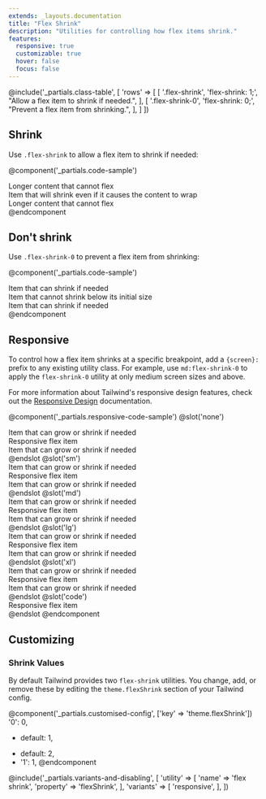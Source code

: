 ```yaml
---
extends: _layouts.documentation
title: "Flex Shrink"
description: "Utilities for controlling how flex items shrink."
features:
  responsive: true
  customizable: true
  hover: false
  focus: false
---
```


@include('_partials.class-table', [
  'rows' => [
    [
      '.flex-shrink',
      'flex-shrink: 1;',
      "Allow a flex item to shrink if needed.",
    ],
    [
      '.flex-shrink-0',
      'flex-shrink: 0;',
      "Prevent a flex item from shrinking.",
    ],
  ]
])

## Shrink

Use `.flex-shrink` to allow a flex item to shrink if needed:

@component('_partials.code-sample')
<div class="flex bg-grey-200">
  <div class="flex-none text-grey-700 text-centre bg-grey-400 px-4 py-2 m-2">
    Longer content that cannot flex
  </div>
  <div class="flex-shrink text-grey-800 text-centre bg-grey-500 px-4 py-2 m-2">
    Item that will shrink even if it causes the content to wrap
  </div>
  <div class="flex-none text-grey-700 text-centre bg-grey-400 px-4 py-2 m-2">
    Longer content that cannot flex
  </div>
</div>
@endcomponent

## Don't shrink

Use `.flex-shrink-0` to prevent a flex item from shrinking:

@component('_partials.code-sample')
<div class="flex bg-grey-200">
  <div class="flex-shrink text-grey-700 text-centre bg-grey-400 px-4 py-2 m-2">
    Item that can shrink if needed
  </div>
  <div class="flex-shrink-0 text-grey-800 text-centre bg-grey-500 px-4 py-2 m-2">
    Item that cannot shrink below its initial size
  </div>
  <div class="flex-shrink text-grey-700 text-centre bg-grey-400 px-4 py-2 m-2">
    Item that can shrink if needed
  </div>
</div>
@endcomponent

## Responsive

To control how a flex item shrinks at a specific breakpoint, add a `{screen}:` prefix to any existing utility class. For example, use `md:flex-shrink-0` to apply the `flex-shrink-0` utility at only medium screen sizes and above.

For more information about Tailwind's responsive design features, check out the [Responsive Design](/docs/responsive-design) documentation.

@component('_partials.responsive-code-sample')
@slot('none')
<div class="flex bg-grey-200">
  <div class="flex-shrink text-grey-700 text-centre bg-grey-400 px-4 py-2 m-2">
    Item that can grow or shrink if needed
  </div>
  <div class="flex-shrink text-grey-800 text-centre bg-grey-500 px-4 py-2 m-2">
    Responsive flex item
  </div>
  <div class="flex-shrink text-grey-700 text-centre bg-grey-400 px-4 py-2 m-2">
    Item that can grow or shrink if needed
  </div>
</div>
@endslot
@slot('sm')
<div class="flex bg-grey-200">
  <div class="flex-shrink text-grey-700 text-centre bg-grey-400 px-4 py-2 m-2">
    Item that can grow or shrink if needed
  </div>
  <div class="flex-shrink-0 text-grey-800 text-centre bg-grey-500 px-4 py-2 m-2">
    Responsive flex item
  </div>
  <div class="flex-shrink text-grey-700 text-centre bg-grey-400 px-4 py-2 m-2">
    Item that can grow or shrink if needed
  </div>
</div>
@endslot
@slot('md')
<div class="flex bg-grey-200">
  <div class="flex-shrink text-grey-700 text-centre bg-grey-400 px-4 py-2 m-2">
    Item that can grow or shrink if needed
  </div>
  <div class="flex-shrink text-grey-800 text-centre bg-grey-500 px-4 py-2 m-2">
    Responsive flex item
  </div>
  <div class="flex-shrink text-grey-700 text-centre bg-grey-400 px-4 py-2 m-2">
    Item that can grow or shrink if needed
  </div>
</div>
@endslot
@slot('lg')
<div class="flex bg-grey-200">
  <div class="flex-shrink text-grey-700 text-centre bg-grey-400 px-4 py-2 m-2">
    Item that can grow or shrink if needed
  </div>
  <div class="flex-shrink-0 text-grey-800 text-centre bg-grey-500 px-4 py-2 m-2">
    Responsive flex item
  </div>
  <div class="flex-shrink text-grey-700 text-centre bg-grey-400 px-4 py-2 m-2">
    Item that can grow or shrink if needed
  </div>
</div>
@endslot
@slot('xl')
<div class="flex bg-grey-200">
  <div class="flex-shrink text-grey-700 text-centre bg-grey-400 px-4 py-2 m-2">
    Item that can grow or shrink if needed
  </div>
  <div class="flex-shrink text-grey-800 text-centre bg-grey-500 px-4 py-2 m-2">
    Responsive flex item
  </div>
  <div class="flex-shrink text-grey-700 text-centre bg-grey-400 px-4 py-2 m-2">
    Item that can grow or shrink if needed
  </div>
</div>
@endslot
@slot('code')
<div class="flex ...">
  <!-- ... -->
  <div class="none:flex-shrink sm:flex-shrink-0 md:flex-shrink lg:flex-shrink-0 xl:flex-shrink ...">
    Responsive flex item
  </div>
  <!-- ... -->
</div>
@endslot
@endcomponent

## Customizing

### Shrink Values

By default Tailwind provides two `flex-shrink` utilities. You change, add, or remove these by editing the `theme.flexShrink` section of your Tailwind config.

@component('_partials.customised-config', ['key' => 'theme.flexShrink'])
  '0': 0,
- default: 1,
+ default: 2,
+ '1': 1,
@endcomponent

@include('_partials.variants-and-disabling', [
    'utility' => [
        'name' => 'flex shrink',
        'property' => 'flexShrink',
    ],
    'variants' => [
        'responsive',
    ],
])

